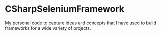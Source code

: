 # CSharpSeleniumFramework
My personal code to capture ideas and concepts that I have used to build frameworks for a wide variety of projects.
